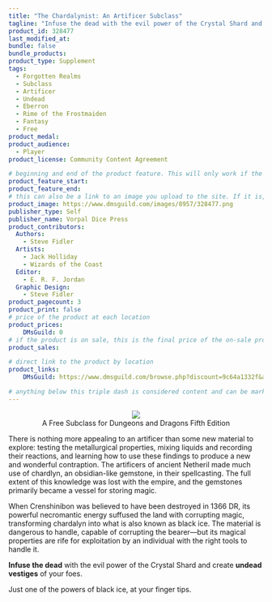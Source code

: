 ```yaml
---
title: "The Chardalynist: An Artificer Subclass"
tagline: "Infuse the dead with the evil power of the Crystal Shard and create undead vestiges of your foes."
product_id: 328477
last_modified_at:
bundle: false
bundle_products:
product_type: Supplement
tags:
  - Forgotten Realms
  - Subclass
  - Artificer
  - Undead
  - Eberron
  - Rime of the Frostmaiden
  - Fantasy
  - Free
product_medal: 
product_audience:
  - Player
product_license: Community Content Agreement

# beginning and end of the product feature. This will only work if the site is updated within several weeks of when the feature is supposed to happen. Making a new post counts as updating.
product_feature_start: 
product_feature_end: 
# this can also be a link to an image you upload to the site. If it is, it must start with a "/" or be a full link
product_image: https://www.dmsguild.com/images/8957/328477.png
publisher_type: Self
publisher_name: Vorpal Dice Press
product_contributors:
  Authors:
    - Steve Fidler
  Artists:
    - Jack Holliday
    - Wizards of the Coast
  Editor:
    - E. R. F. Jordan
  Graphic Design:
    - Steve Fidler
product_pagecount: 3
product_print: false
# price of the product at each location
product_prices:
    DMsGuild: 0
# if the product is on sale, this is the final price of the on-sale product for each location that it is on sale. The sales % will be calculated and displayed based on the difference between product_prices and product_sales
product_sales:

# direct link to the product by location
product_links:
    DMsGuild: https://www.dmsguild.com/browse.php?discount=9c64a1332f&affiliate_id=1713687

# anything below this triple dash is considered content and can be markup or html. It should be fully HTML compatible as long as your tags are formatted correctly.
---
```

<center><img src="http://i.imgur.com/i3h5q1j.png" /><br />
A Free Subclass for Dungeons and Dragons Fifth Edition</center>

There is nothing more appealing to an artificer than some new material to explore: testing the metallurgical properties, mixing liquids and recording their reactions, and learning how to use these findings to produce a new and wonderful contraption. The artificers of ancient Netheril made much use of chardlyn, an obsidian-like gemstone, in their spellcasting. The full extent of this knowledge was lost with the empire, and the gemstones primarily became a vessel for storing magic.

When Crenshinibon was believed to have been destroyed in 1366 DR, its powerful necromantic energy suffused the land with corrupting magic, transforming chardalyn into what is also known as black ice. The material is dangerous to handle, capable of corrupting the bearer—but its magical properties are rife for exploitation by an individual with the right tools to handle it.

**Infuse the dead** with the evil power of the Crystal Shard and create **undead vestiges** of your foes.

Just one of the powers of black ice, at your finger tips.
